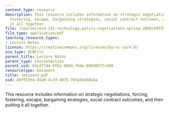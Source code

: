 ```yaml
---
content_type: resource
description: This resource includes information on strategic negotiations, forcing,
  fostering, escape, bargaining strategies, social contract outcomes, and then putting
  it all together.
file: /courses/esd-141-technology-policy-negotiations-spring-2006/49f55354d1a04c7d4075707a9ed50a5a_session2.pdf
file_type: application/pdf
learning_resource_types:
- Lecture Notes
license: https://creativecommons.org/licenses/by-nc-sa/4.0/
ocw_type: OCWFile
parent_title: Lecture Notes
parent_type: CourseSection
parent_uid: b2e2f744-0fb1-0864-744e-80040977cb98
resourcetype: Document
title: session2.pdf
uid: 49f55354-d1a0-4c7d-4075-707a9ed50a5a
---
```

This resource includes information on strategic negotiations, forcing, fostering, escape, bargaining strategies, social contract outcomes, and then putting it all together.